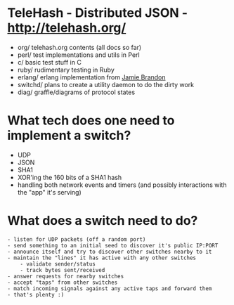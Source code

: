 TeleHash - Distributed JSON - http://telehash.org/
==================================================

* org/		telehash.org contents (all docs so far)
* perl/		test implementations and utils in Perl
* c/			basic test stuff in C
* ruby/ 		rudimentary testing in Ruby
* erlang/		erlang implementation from [Jamie Brandon](https://github.com/jamii/TeleHash)
* switchd/	plans to create a utility daemon to do the dirty work
* diag/	 	graffle/diagrams of protocol states


What tech does one need to implement a switch?
==============================================

*	UDP
*	JSON
*	SHA1
*	XOR'ing the 160 bits of a SHA1 hash
*	handling both network events and timers (and possibly interactions with the "app" it's serving)

What does a switch need to do?
==============================
	- listen for UDP packets (off a random port)
	- send something to an initial seed to discover it's public IP:PORT
	- announce itself and try to discover other switches nearby to it
	- maintain the "lines" it has active with any other switches
		- validate sender/status
		- track bytes sent/received
	- answer requests for nearby switches
	- accept "taps" from other switches
	- match incoming signals against any active taps and forward them
	- that's plenty :) 